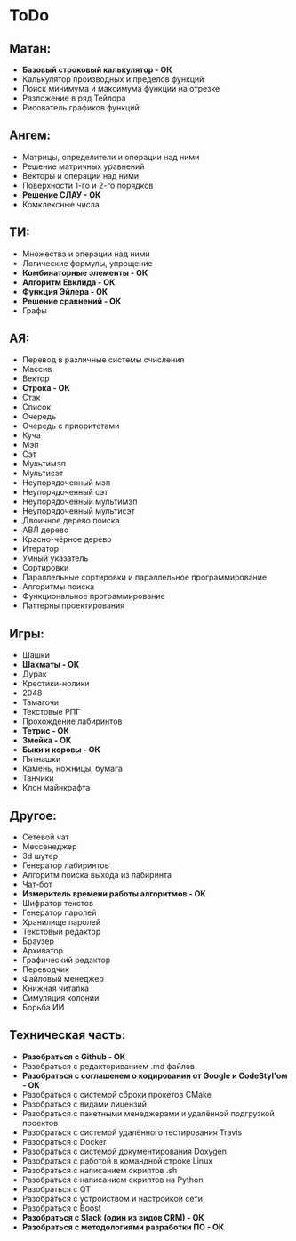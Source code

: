 # ToDo

## Матан:
- **Базовый строковый калькулятор - ОК**
- Калькулятор производных и пределов функций
- Поиск минимума и максимума функции на отрезке
- Разложение в ряд Тейлора
- Рисователь графиков функций

## Ангем:
- Матрицы, определители и операции над ними
- Решение матричных уравнений
- Векторы и операции над ними
- Поверхности 1-го и 2-го порядков
- **Решение СЛАУ - ОК**
- Комклексные числа

## ТИ:
- Множества и операции над ними
- Логические формулы, упрощение
- **Комбинаторные элементы - ОК**
- **Алгоритм Евклида - ОК**
- **Функция Эйлера - ОК**
- **Решение сравнений - ОК**
- Графы

## АЯ:
- Перевод в различные системы счисления
- Массив
- Вектор
- **Строка - ОК**
- Стэк
- Список
- Очередь
- Очередь с приоритетами
- Куча
- Мэп
- Сэт
- Мультимэп
- Мультисэт
- Неупорядоченный мэп
- Неупорядоченный сэт
- Неупорядоченный мультимэп
- Неупорядоченный мультисэт
- Двоичное дерево поиска
- АВЛ дерево
- Красно-чёрное дерево
- Итератор
- Умный указатель
- Сортировки
- Параллельные сортировки и параллельное программирование
- Алгоритмы поиска
- Функциональное программирование
- Паттерны проектирования

## Игры:
- Шашки
- **Шахматы - ОК**
- Дурак
- Крестики-нолики
- 2048
- Тамагочи
- Текстовые РПГ
- Прохождение лабиринтов
- **Тетрис - ОК**
- **Змейка - ОК**
- **Быки и коровы - ОК**
- Пятнашки
- Камень, ножницы, бумага
- Танчики
- Клон майнкрафта

## Другое:
- Сетевой чат
- Мессенеджер
- 3d шутер
- Генератор лабиринтов
- Алгоритм поиска выхода из лабиринта
- Чат-бот
- **Измеритель времени работы алгоритмов - ОК**
- Шифратор текстов
- Генератор паролей
- Хранилище паролей
- Текстовый редактор
- Браузер
- Архиватор
- Графический редактор
- Переводчик
- Файловый менеджер
- Книжная читалка
- Симуляция колонии
- Борьба ИИ

## Техническая часть:
- **Разобраться с Github - ОК**
- Разобраться с редакториванием .md файлов
- **Разобраться с соглашенем о кодировании от Google и CodeStyl'ом - ОК**
- Разобраться с системой сброки прокетов CMake
- Разобраться с видами лицензий
- Разобраться с пакетными менеджерами и удалённой подгрузкой проектов
- Разобраться с системой удалённого тестирования Travis
- Разобраться с Docker
- Разобраться с системой документирования Doxygen
- Разобраться с работой в командной строке Linux
- Разобраться с написанием скриптов .sh
- Разобраться с написанием скриптов на Python
- Разобраться с QT
- Разобраться с устройством и настройкой сети
- Разобраться с Boost
- **Разобраться с Slack (один из видов CRM) - ОК**
- **Разобраться с методологиями разработки ПО - ОК**
